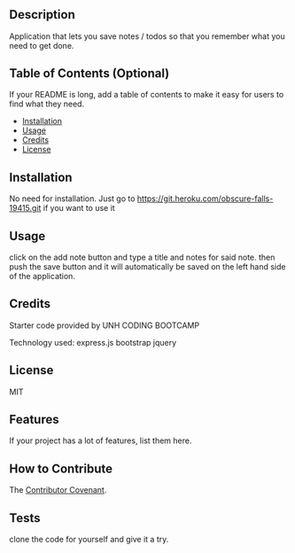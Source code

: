 # <NOTE TAKER>

## Description

Application that lets you save notes / todos so that you remember what you need to get done. 

## Table of Contents (Optional)

If your README is long, add a table of contents to make it easy for users to find what they need.

- [Installation](#installation)
- [Usage](#usage)
- [Credits](#credits)
- [License](#license)

## Installation

No need for installation. Just go to https://git.heroku.com/obscure-falls-19415.git if you want to use it

## Usage

click on the add note button and type a title and notes for said note. then push the save button and it will automatically be saved on the left hand side of the application.

## Credits

Starter code provided by UNH CODING BOOTCAMP

Technology used: 
express.js
bootstrap
jquery

## License

MIT


## Features

If your project has a lot of features, list them here.

## How to Contribute

The [Contributor Covenant](https://www.contributor-covenant.org/).

## Tests

clone the code for yourself and give it a try.
